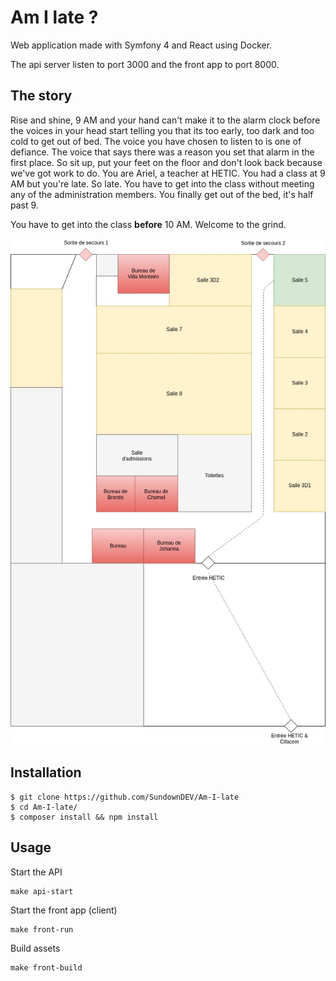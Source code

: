 # Am I late ?

Web application made with Symfony 4 and React using Docker.

The api server listen to port 3000 and the front app to port 8000.

## The story

Rise and shine, 9 AM and your hand can't make it to the alarm clock before the voices in your head start telling you that its too early, too dark and too cold to get out of bed. The voice you have chosen to listen to is one of defiance. The voice that says there was a reason you set that alarm in the first place. So sit up, put your feet on the floor and don't look back because we've got work to do. You are Ariel, a teacher at HETIC. You had a class at 9 AM but you're late. So late. You have to get into the class without meeting any of the administration members. You finally get out of the bed, it's half past 9.

You have to get into the class **before** 10 AM. Welcome to the grind.

<p align="center"><img src="./docs/plan.jpeg" /></p>

## Installation

~~~
$ git clone https://github.com/SundownDEV/Am-I-late
$ cd Am-I-late/
$ composer install && npm install
~~~

## Usage

Start the API

~~~
make api-start
~~~

Start the front app (client)

~~~
make front-run
~~~

Build assets

~~~
make front-build
~~~
